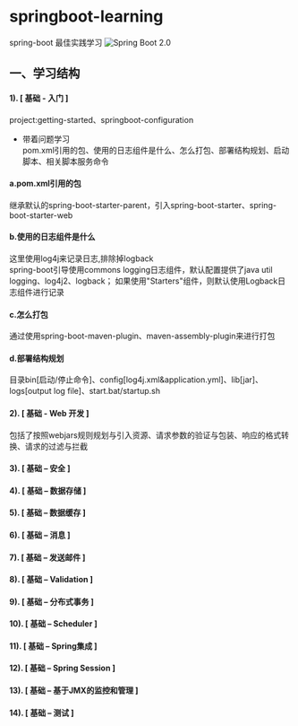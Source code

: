 # springboot-learning
spring-boot 最佳实践学习
![Spring Boot 2.0](https://img.shields.io/badge/Spring%20Boot-2.0-brightgreen.svg)

## 一、学习结构
#### 1). [ 基础 - 入门 ]
project:getting-started、springboot-configuration<br>
- 带着问题学习<br>
 pom.xml引用的包、使用的日志组件是什么、怎么打包、部署结构规划、启动脚本、相关脚本服务命令<br>
 #### a.pom.xml引用的包<br>
 继承默认的spring-boot-starter-parent，引入spring-boot-starter、spring-boot-starter-web<br>
 #### b.使用的日志组件是什么<br>
 这里使用log4j来记录日志,排除掉logback<br>
 spring-boot引导使用commons logging日志组件，默认配置提供了java util logging、log4j2、logback；
 如果使用"Starters"组件，则默认使用Logback日志组件进行记录
 #### c.怎么打包<br>
 通过使用spring-boot-maven-plugin、maven-assembly-plugin来进行打包<br>
 #### d.部署结构规划<br>
 目录bin[启动/停止命令]、config[log4j.xml&application.yml]、lib[jar]、logs[output log file]、start.bat/startup.sh<br>
#### 2). [ 基础 - Web 开发 ]<br>
 包括了按照webjars规则规划与引入资源、请求参数的验证与包装、响应的格式转换、请求的过滤与拦截<br>
#### 3). [ 基础 – 安全 ]<br>
#### 4). [ 基础 – 数据存储 ]<br>
#### 5). [ 基础 – 数据缓存 ]<br>
#### 6). [ 基础 – 消息 ]<br>
#### 7). [ 基础 – 发送邮件 ]<br>
#### 8). [ 基础 – Validation ]<br>
#### 9). [ 基础 – 分布式事务 ]<br>
#### 10). [ 基础 – Scheduler ]<br>
#### 11). [ 基础 – Spring集成 ]<br>
#### 12). [ 基础 – Spring Session ]<br>
#### 13). [ 基础 – 基于JMX的监控和管理 ]<br>
#### 14). [ 基础 – 测试 ]<br>